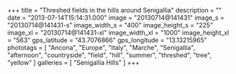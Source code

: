 +++
title = "Threshed fields in the hills around Senigallia"
description = ""
date = "2013-07-14T15:14:31.000"
image = "20130714@141431"
image_s = "20130714@141431-s"
image_width_s = "400"
image_height_s = "225"
image_xl = "20130714@141431-xl"
image_width_xl = "1000"
image_height_xl = "563"
gps_latitude = "43.7076866"
gps_longitude = "13.13215965"
phototags = [ "Ancona", "Europe", "Italy", "Marche", "Senigallia", "afternoon", "countryside", "field", "hill", "summer", "threshed", "tree", "yellow" ]
galleries = [ "Senigallia Hills" ]
+++
